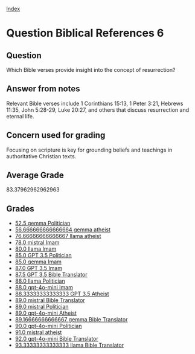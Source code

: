 
[Index](../../index.md)
# Question Biblical References 6
## Question
Which Bible verses provide insight into the concept of resurrection?

## Answer from notes
Relevant Bible verses include 1 Corinthians 15:13, 1 Peter 3:21, Hebrews 11:35, John 5:28-29, Luke 20:27, and others that discuss resurrection and eternal life.

## Concern used for grading
Focusing on scripture is key for grounding beliefs and teachings in authoritative Christian texts.

## Average Grade
83.37962962962963

## Grades
 * [52.5 gemma Politician](../answers/gemma_Politician/Biblical_References_6.md)
 * [56.666666666666664 gemma atheist](../answers/gemma_atheist/Biblical_References_6.md)
 * [76.66666666666667 llama atheist](../answers/llama_atheist/Biblical_References_6.md)
 * [78.0 mistral Imam](../answers/mistral_Imam/Biblical_References_6.md)
 * [80.0 llama Imam](../answers/llama_Imam/Biblical_References_6.md)
 * [85.0 GPT 3.5 Politician](../answers/GPT_3.5_Politician/Biblical_References_6.md)
 * [85.0 gemma Imam](../answers/gemma_Imam/Biblical_References_6.md)
 * [87.0 GPT 3.5 Imam](../answers/GPT_3.5_Imam/Biblical_References_6.md)
 * [87.5 GPT 3.5 Bible Translator](../answers/GPT_3.5_Bible_Translator/Biblical_References_6.md)
 * [88.0 llama Politician](../answers/llama_Politician/Biblical_References_6.md)
 * [88.0 gpt-4o-mini Imam](../answers/gpt-4o-mini_Imam/Biblical_References_6.md)
 * [88.33333333333333 GPT 3.5 Atheist](../answers/GPT_3.5_Atheist/Biblical_References_6.md)
 * [89.0 mistral Bible Translator](../answers/mistral_Bible_Translator/Biblical_References_6.md)
 * [89.0 mistral Politician](../answers/mistral_Politician/Biblical_References_6.md)
 * [89.0 gpt-4o-mini Atheist](../answers/gpt-4o-mini_Atheist/Biblical_References_6.md)
 * [89.16666666666667 gemma Bible Translator](../answers/gemma_Bible_Translator/Biblical_References_6.md)
 * [90.0 gpt-4o-mini Politician](../answers/gpt-4o-mini_Politician/Biblical_References_6.md)
 * [91.0 mistral atheist](../answers/mistral_atheist/Biblical_References_6.md)
 * [92.0 gpt-4o-mini Bible Translator](../answers/gpt-4o-mini_Bible_Translator/Biblical_References_6.md)
 * [93.33333333333333 llama Bible Translator](../answers/llama_Bible_Translator/Biblical_References_6.md)
